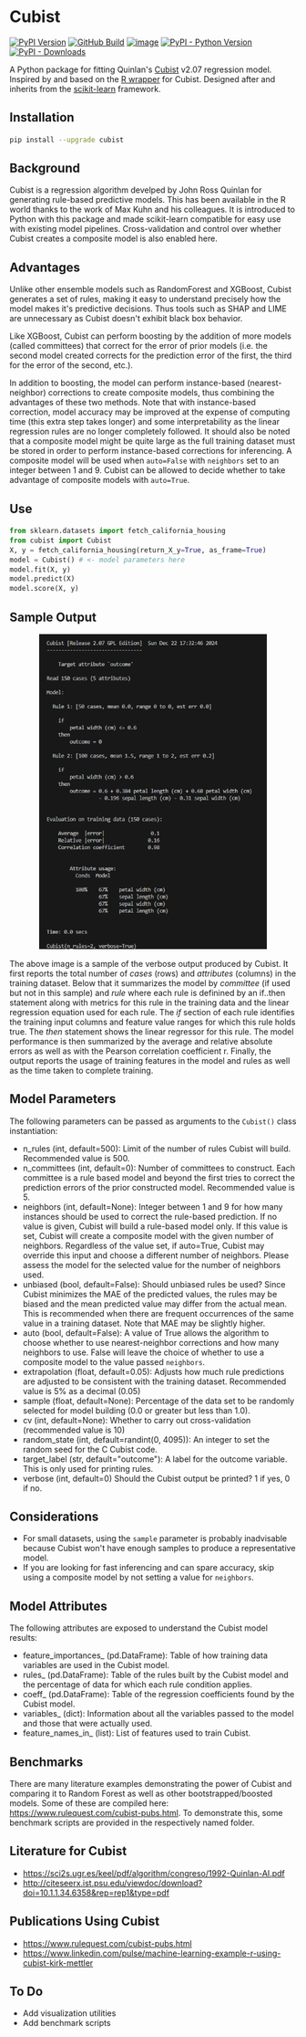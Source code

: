 # Cubist
[![PyPI Version](https://badge.fury.io/py/cubist.svg)](https://badge.fury.io/py/cubist)
[![GitHub Build](https://github.com/pjaselin/Cubist/actions/workflows/tests.yml/badge.svg
)](https://github.com/pjaselin/Cubist/actions)
[![image](https://img.shields.io/pypi/l/cubist.svg)](https://pypi.python.org/pypi/cubist)
[![PyPI - Python Version](https://img.shields.io/pypi/pyversions/cubist.svg)](https://pypi.org/project/cubist)
[![PyPI - Downloads](https://img.shields.io/pypi/dm/cubist)](https://pypi.org/project/cubist)

A Python package for fitting Quinlan's [Cubist](https://www.rulequest.com/cubist-unix.html) v2.07 regression model. Inspired by and based on the [R wrapper](https://github.com/topepo/Cubist) for Cubist. Designed after and inherits from the [scikit-learn](https://scikit-learn.org/stable/) framework.

## Installation
```bash
pip install --upgrade cubist
```

## Background
Cubist is a regression algorithm develped by John Ross Quinlan for generating rule-based predictive models. This has been available in the R world thanks to the work of Max Kuhn and his colleagues. It is introduced to Python with this package and made scikit-learn compatible for easy use with existing model pipelines. Cross-validation and control over whether Cubist creates a composite model is also enabled here.

## Advantages
Unlike other ensemble models such as RandomForest and XGBoost, Cubist generates a set of rules, making it easy to understand precisely how the model makes it's predictive decisions. Thus tools such as SHAP and LIME are unnecessary as Cubist doesn't exhibit black box behavior.

Like XGBoost, Cubist can perform boosting by the addition of more models (called committees) that correct for the error of prior models (i.e. the second model created corrects for the prediction error of the first, the third for the error of the second, etc.).

In addition to boosting, the model can perform instance-based (nearest-neighbor) corrections to create composite models, thus combining the advantages of these two methods. Note that with instance-based correction, model accuracy may be improved at the expense of computing time (this extra step takes longer) and some interpretability as the linear regression rules are no longer completely followed. It should also be noted that a composite model might be quite large as the full training dataset must be stored in order to perform instance-based corrections for inferencing. A composite model will be used when `auto=False` with `neighbors` set to an integer between 1 and 9. Cubist can be allowed to decide whether to take advantage of composite models with `auto=True`.

## Use
```python
from sklearn.datasets import fetch_california_housing
from cubist import Cubist
X, y = fetch_california_housing(return_X_y=True, as_frame=True)
model = Cubist() # <- model parameters here
model.fit(X, y)
model.predict(X)
model.score(X, y)
```

## Sample Output
<p align="center">
    <img src="www/iris_cubist_output.png" alt="[Sample Cubist output for Iris dataset" width="400"/>
</p>

The above image is a sample of the verbose output produced by Cubist. It first reports the total number of _cases_ (rows) and _attributes_ (columns) in the training dataset. Below that it summarizes the model by _committee_ (if used but not in this sample) and _rule_ where each rule is definined by an if..then statement along with metrics for this rule in the training data and the linear regression equation used for each rule. The _if_ section of each rule identifies the training input columns and feature value ranges for which this rule holds true. The _then_ statement shows the linear regressor for this rule. The model performance is then summarized by the average and relative absolute errors as well as with the Pearson correlation coefficient r. Finally, the output reports the usage of training features in the model and rules as well as the time taken to complete training.

## Model Parameters
The following parameters can be passed as arguments to the ```Cubist()``` class instantiation:
- n_rules (int, default=500): Limit of the number of rules Cubist will build. Recommended value is 500.
- n_committees (int, default=0): Number of committees to construct. Each committee is a rule based model and beyond the first tries to correct the prediction errors of the prior constructed model. Recommended value is 5.
- neighbors (int, default=None): Integer between 1 and 9 for how many instances should be used to correct the rule-based prediction. If no value is given, Cubist will build a rule-based model only. If this value is set, Cubist will create a composite model with the given number of neighbors. Regardless of the value set, if auto=True, Cubist may override this input and choose a different number of neighbors. Please assess the model for the selected value for the number of neighbors used.
- unbiased (bool, default=False): Should unbiased rules be used? Since Cubist minimizes the MAE of the predicted values, the rules may be biased and the mean predicted value may differ from the actual mean. This is recommended when there are frequent occurrences of the same value in a training dataset. Note that MAE may be slightly higher.
- auto (bool, default=False): A value of True allows the algorithm to choose whether to use nearest-neighbor corrections and how many neighbors to use. False will leave the choice of whether to use a composite model to the value passed `neighbors`.
- extrapolation (float, default=0.05): Adjusts how much rule predictions are adjusted to be consistent with the training dataset. Recommended value is 5% as a decimal (0.05)
- sample (float, default=None): Percentage of the data set to be randomly selected for model building (0.0 or greater but less than 1.0).
- cv (int, default=None): Whether to carry out cross-validation (recommended value is 10)
- random_state (int, default=randint(0, 4095)): An integer to set the random seed for the C Cubist code.
- target_label (str, default="outcome"): A label for the outcome variable. This is only used for printing rules.
- verbose (int, default=0) Should the Cubist output be printed? 1 if yes, 0 if no.

## Considerations
- For small datasets, using the `sample` parameter is probably inadvisable because Cubist won't have enough samples to produce a representative model.
- If you are looking for fast inferencing and can spare accuracy, skip using a composite model by not setting a value for `neighbors`.

## Model Attributes
The following attributes are exposed to understand the Cubist model results:
- feature_importances_ (pd.DataFrame): Table of how training data variables are used in the Cubist model.
- rules_ (pd.DataFrame): Table of the rules built by the Cubist model and the percentage of data for which each rule condition applies.
- coeff_ (pd.DataFrame): Table of the regression coefficients found by the Cubist model.
- variables_ (dict): Information about all the variables passed to the model and those that were actually used.
- feature_names_in_ (list): List of features used to train Cubist.

## Benchmarks
There are many literature examples demonstrating the power of Cubist and comparing it to Random Forest as well as other bootstrapped/boosted models. Some of these are compiled here: https://www.rulequest.com/cubist-pubs.html. To demonstrate this, some benchmark scripts are provided in the respectively named folder.

## Literature for Cubist
- https://sci2s.ugr.es/keel/pdf/algorithm/congreso/1992-Quinlan-AI.pdf
- http://citeseerx.ist.psu.edu/viewdoc/download?doi=10.1.1.34.6358&rep=rep1&type=pdf

## Publications Using Cubist
- https://www.rulequest.com/cubist-pubs.html
- https://www.linkedin.com/pulse/machine-learning-example-r-using-cubist-kirk-mettler

## To Do
- Add visualization utilities
- Add benchmark scripts
